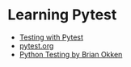 # Learning Pytest


* [Testing with Pytest](https://code-maven.com/slides/python-programming/testing-with-pytest)
* [pytest.org](http://pytest.org)
* [Python Testing by Brian Okken](http://pythontesting.net/)



